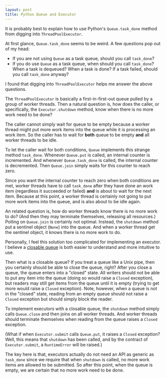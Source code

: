 ```yaml
---
layout: post
title: Python Queue and Executor
---
```


It is probably best to explain how to use Python's `Queue.task_done` method from digging into `ThreadPoolExecutor`.

At first glance, `Queue.task_done` seems to be weird.
A few questions pop out of my head:

* If you are not using `Queue` as a task queue, should you call `task_done`?
* If you do use `Queue` as a task queue, when should you call `task_done`?
  When a task is dequeued?
  When a task is done?
  If a task failed, should you call `task_done` anyway?

I found that digging into `ThreadPoolExecutor` helps me answer the above questions.

The `ThreadPoolExecutor` is basically a first-in-first-out queue pulled by a group of worker threads.
Then a natural question is,
how does the caller, or specifically, the `Executor.shutdown` method,
know when there is no more work need to be done?

The caller cannot simply wait for queue to be empty
because a worker thread might put more work items into the queue
while it is processing an work item.
So the caller has to wait for **both** queue to be empty **and** all worker threads to be idle.

To let the caller wait for both conditions,
`Queue` implements this strange method `task_done`.
Whenever `Queue.put` is called, an internal counter is incremented.
And whenever `Queue.task_done` is called, the internal counter is decremented.
Then `Queue.join` simply waits for this counter to reach zero.

Since you want the internal counter to reach zero when both conditions are met,
worker threads have to call `task_done`
after they have done an work item
(regardless it succeeded or failed)
**and** is about to wait for the next item.
Because at this point,
a worker thread is certainly not going to put more work items into the queue,
and is also about to be idle again.

An related question is, how do worker threads know there is no more work to do?
(And then they may terminate themselves, releasing all resources.)
Polling on `Queue.join` is certainly not optimal.
Instead, the `shutdown` method put a sentinel object (`None`) into the queue.
And when a worker thread get the sentinel object,
it knows there is no more work to do.

Personally,
I feel this solution too complicated for implementing an executor.
I believe a
[closable queue](https://github.com/clchiou/garage/blob/master/garage/threads/queues.py)
is both easier to understand and more intuitive to use.

Then what is a closable queue?
If you treat a queue like a Unix pipe,
then you certainly should be able to close the queue, right?
After you close a queue, the queue enters into a "closed" state.
All writers should not be able to put any item into the queue
(doing so would raise a `Closed` exception),
but readers may still get items from the queue until it is empty
(trying to get more would raise a `Closed` exception).
Note, however,
when a queue is not in the "closed" state,
reading from an empty queue should not raise a `Closed` exception
but should simply block the reader.

To implement executors with a closable queue,
the `shutdown` method simply calls `Queue.close` and then joins on all worker threads.
And worker threads should terminate themselves when reading from the queue raises a `Closed` exception.

(What if when `Executor.submit` calls `Queue.put`, it raises a `Closed` exception?
Well, this means that `shutdown` has been called,
and by the contract of `Executor.submit`,
a `RuntimeError` will be raised.)

The key here is that,
executors actually do not need an API as generic as `task_done`
since we require that when `shutdown` is called,
no more work items are allowed to be submitted.
So after this point,
when the queue is empty,
we are certain that no more work need to be done.
